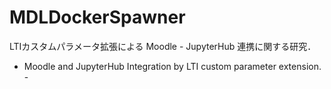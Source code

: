 # MDLDockerSpawner

LTIカスタムパラメータ拡張による Moodle - JupyterHub 連携に関する研究．
- Moodle and JupyterHub Integration by LTI custom parameter extension. -

